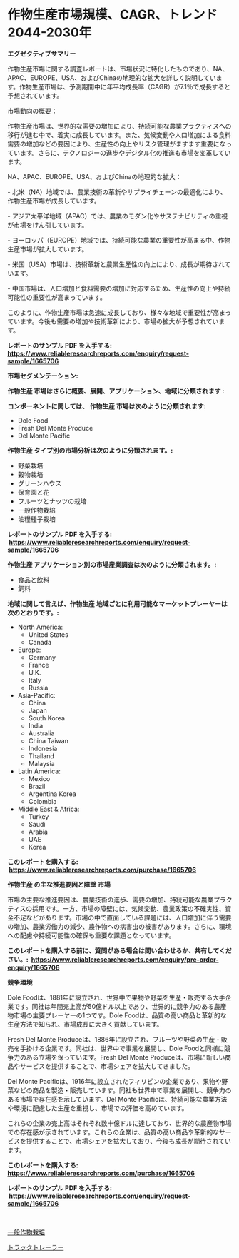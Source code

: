 <p><h1>作物生産市場規模、CAGR、トレンド2044-2030年</h1></p><p><strong>エグゼクティブサマリー</strong></p>
<p><p>作物生産市場に関する調査レポートは、市場状況に特化したものであり、NA、APAC、EUROPE、USA、およびChinaの地理的な拡大を詳しく説明しています。作物生産市場は、予測期間中に年平均成長率（CAGR）が7.1％で成長すると予想されています。</p><p>市場動向の概要：</p><p>作物生産市場は、世界的な需要の増加により、持続可能な農業プラクティスへの移行が進む中で、着実に成長しています。また、気候変動や人口増加による食料需要の増加などの要因により、生産性の向上やリスク管理がますます重要になっています。さらに、テクノロジーの進歩やデジタル化の推進も市場を変革しています。</p><p>NA、APAC、EUROPE、USA、およびChinaの地理的な拡大：</p><p>- 北米（NA）地域では、農業技術の革新やサプライチェーンの最適化により、作物生産市場が成長しています。</p><p>- アジア太平洋地域（APAC）では、農業のモダン化やサステナビリティの重視が市場をけん引しています。</p><p>- ヨーロッパ（EUROPE）地域では、持続可能な農業の重要性が高まる中、作物生産市場が拡大しています。</p><p>- 米国（USA）市場は、技術革新と農業生産性の向上により、成長が期待されています。</p><p>- 中国市場は、人口増加と食料需要の増加に対応するため、生産性の向上や持続可能性の重要性が高まっています。</p><p>このように、作物生産市場は急速に成長しており、様々な地域で重要性が高まっています。今後も需要の増加や技術革新により、市場の拡大が予想されています。</p></p>
<p><strong>レポートのサンプル PDF を入手する: <a href="https://www.reliableresearchreports.com/enquiry/request-sample/1665706">https://www.reliableresearchreports.com/enquiry/request-sample/1665706</a></strong></p>
<p><strong>市場セグメンテーション:</strong></p>
<p><strong> 作物生産 市場はさらに概要、展開、アプリケーション、地域に分類されます :</strong></p>
<p><strong>コンポーネントに関しては、 作物生産 市場は次のように分類されます: &nbsp;</strong></p>
<p><ul><li>Dole Food</li><li>Fresh Del Monte Produce</li><li>Del Monte Pacific</li></ul></p>
<p><strong> 作物生産 タイプ別の市場分析は次のように分類されます。:</strong></p>
<p><ul><li>野菜栽培</li><li>穀物栽培</li><li>グリーンハウス</li><li>保育園と花</li><li>フルーツとナッツの栽培</li><li>一般作物栽培</li><li>油糧種子栽培</li></ul></p>
<p><strong>レポートのサンプル PDF を入手する: &nbsp;<a href="https://www.reliableresearchreports.com/enquiry/request-sample/1665706">https://www.reliableresearchreports.com/enquiry/request-sample/1665706</a></strong></p>
<p><strong> 作物生産 アプリケーション別の市場産業調査は次のように分類されます。:</strong></p>
<p><ul><li>食品と飲料</li><li>飼料</li></ul></p>
<p><strong>地域に関して言えば、作物生産 地域ごとに利用可能なマーケットプレーヤーは次のとおりです。:</strong></p>
<p><ul>
    <li>
        North America:
        <ul>
            <li>United States</li>
            <li>Canada</li>
        </ul>
    </li>
    <li>
        Europe:
        <ul>
            <li>Germany</li>
            <li>France</li>
            <li>U.K.</li>
            <li>Italy</li>
            <li>Russia</li>
        </ul>
    </li>
    <li>
        Asia-Pacific:
        <ul>
            <li>China</li>
            <li>Japan</li>
            <li>South Korea</li>
            <li>India</li>
            <li>Australia</li>
            <li>China Taiwan</li>
            <li>Indonesia</li>
            <li>Thailand</li>
            <li>Malaysia</li>
        </ul>
    </li>
    <li>
        Latin America:
        <ul>
            <li>Mexico</li>
            <li>Brazil</li>
            <li>Argentina Korea</li>
            <li>Colombia</li>
        </ul>
    </li>
    <li>
        Middle East & Africa:
        <ul>
            <li>Turkey</li>
            <li>Saudi</li>
            <li>Arabia</li>
            <li>UAE</li>
            <li>Korea</li>
        </ul>
    </li>
    </ul></p>
<p><strong>このレポートを購入する: &nbsp;<a href="https://www.reliableresearchreports.com/purchase/1665706">https://www.reliableresearchreports.com/purchase/1665706</a></strong></p>
<p><strong>作物生産 の主な推進要因と障壁 市場</strong></p>
<p><p>市場の主要な推進要因は、農業技術の進歩、需要の増加、持続可能な農業プラクティスの採用です。一方、市場の障壁には、気候変動、農業政策の不確実性、資金不足などがあります。市場の中で直面している課題には、人口増加に伴う需要の増加、農業労働力の減少、農作物への病害虫の被害があります。さらに、環境への配慮や持続可能性の確保も重要な課題となっています。</p></p>
<p><strong>このレポートを購入する前に、質問がある場合は問い合わせるか、共有してください。:&nbsp; <a href="https://www.reliableresearchreports.com/enquiry/pre-order-enquiry/1665706">https://www.reliableresearchreports.com/enquiry/pre-order-enquiry/1665706</a></strong></p>
<p><strong>競争環境</strong></p>
<p><p>Dole Foodは、1881年に設立され、世界中で果物や野菜を生産・販売する大手企業です。同社は年間売上高が50億ドル以上であり、世界的に競争力のある農産物市場の主要プレーヤーの1つです。Dole Foodは、品質の高い商品と革新的な生産方法で知られ、市場成長に大きく貢献しています。</p><p>Fresh Del Monte Produceは、1886年に設立され、フルーツや野菜の生産・販売を手掛ける企業です。同社は、世界中で事業を展開し、Dole Foodと同様に競争力のある立場を保っています。Fresh Del Monte Produceは、市場に新しい商品やサービスを提供することで、市場シェアを拡大してきました。</p><p>Del Monte Pacificは、1916年に設立されたフィリピンの企業であり、果物や野菜などの商品を製造・販売しています。同社も世界中で事業を展開し、競争力のある市場で存在感を示しています。Del Monte Pacificは、持続可能な農業方法や環境に配慮した生産を重視し、市場での評価を高めています。</p><p>これらの企業の売上高はそれぞれ数十億ドルに達しており、世界的な農産物市場での存在感が示されています。これらの企業は、品質の高い商品や革新的なサービスを提供することで、市場シェアを拡大しており、今後も成長が期待されています。</p></p>
<p><strong>このレポートを購入する: &nbsp; <a href="https://www.reliableresearchreports.com/purchase/1665706">https://www.reliableresearchreports.com/purchase/1665706</a></strong></p>
<p><strong>レポートのサンプル PDF を入手する: &nbsp;<a href="https://www.reliableresearchreports.com/enquiry/request-sample/1665706">https://www.reliableresearchreports.com/enquiry/request-sample/1665706</a></strong><strong></strong></p>
<p>&nbsp;</p>
<p><p><a href="https://github.com/KaydenJohns1964/Market-Research-Report-List-1/blob/main/293831714901.md">一般作物栽培</a></p><p><a href="https://github.com/marbadji/Market-Research-Report-List-1/blob/main/886533814900.md">トラックトレーラー</a></p></p>